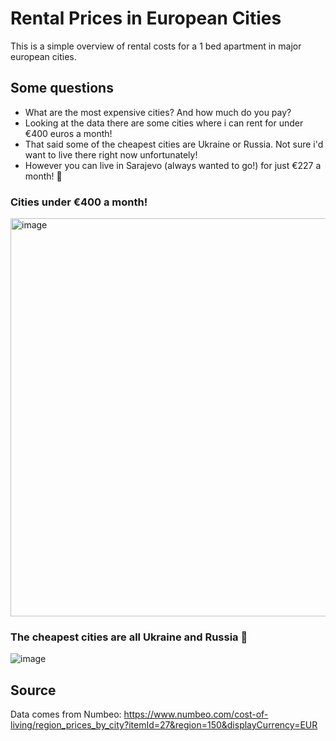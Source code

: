 # Rental Prices in European Cities

This is a simple overview of rental costs for a 1 bed apartment in major european cities.

## Some questions

- What are the most expensive cities? And how much do you pay?
- Looking at the data there are some cities where i can rent for under €400 euros a month!
- That said some of the cheapest cities are Ukraine or Russia. Not sure i'd want to live there right now unfortunately!
- However you can live in Sarajevo (always wanted to go!) for just €227 a month! 🎉

### Cities under €400 a month!

<img width="637" alt="image" src="https://github.com/rufuspollock/rental-prices-european-cities/assets/180658/5def365d-6d7c-4675-92da-3c331d785071">

### The cheapest cities are all Ukraine and Russia 😬

![image](https://github.com/rufuspollock/rental-prices-european-cities/assets/180658/46018b5b-9006-4136-aef5-65c9a7442669)

## Source

Data comes from Numbeo: https://www.numbeo.com/cost-of-living/region_prices_by_city?itemId=27&region=150&displayCurrency=EUR
